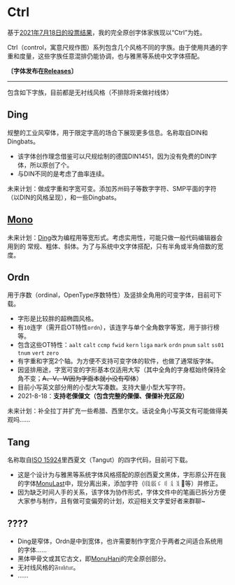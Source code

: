 # Ctrl
基于[2021年7月18日的投票结果](https://t.bilibili.com/548801038367849128?tab=2)，我的完全原创字体家族现以“Ctrl”为姓。

Ctrl（control，寓意尺规作图）系列包含几个风格不同的字族。由于使用共通的字重和度量，这些字族任意混排仍能协调，也与雅黑等系统中文字体搭配。

**〔字体发布在[Releases](https://github.com/MY1L/Ctrl/releases)〕**

----

包含如下字族，目前都是无衬线风格（不排除将来做衬线体）

## Ding
规整的工业风窄体，用于限定字高的场合下展现更多信息。名称取自DIN和Dingbats。
- 该字体创作理念借鉴可以尺规绘制的德国DIN1451，因为没有免费的DIN字体，所以原创了个。
- 与DIN不同的是考虑了曲率连续。

未来计划：做成字重和字宽可变。添加苏州码子等数字字符、SMP平面的字符（以DIN的风格呈现），和一些Dingbats。

## [Mono](https://github.com/MY1L/Ctrl/blob/main/abbr.md)
未来计划：[Ding](#ding)改为编程用等宽形式。考虑实用性，可能只做一般代码编辑器会用到的 常规、粗体、斜体。为了与系统中文字体搭配，只有半角或半角倍数的宽度。

## Ordn
用于序数（ordinal，OpenType序数特性）及竖排全角用的可变字体，目前可下载。
- 字形是比较胖的超椭圆风格。
- 有`10`连字（需开启OT特性`ordn`），该连字与单个全角数字等宽，用于排行榜等。
- 包含这些OT特性：`aalt` `calt` `ccmp` `fwid` `kern` `liga` `mark` `ordn` `pnum` `salt` `ss01` `tnum` `vert` `zero`
- 有字重和字宽2个轴。为方便不支持可变字体的软件，也做了通常版字体。
- 因竖排用途，字宽可变的字形基本仅适用大写（其中全角的字身框始终保持全角不变；~~A、V、W因为字面本就小没有窄体~~）
- 目前小写英文部分用的小型大写凑数。支持大量小型大写字符。
- 2021-8-18：**支持老傈僳文（包含完整的傈僳、傈僳补充区段）**

未来计划：补全拉丁并扩充一些希腊、西里尔文。话说全角小写英文有可能做得美观吗……

## Tang
名称取自[ISO 15924](https://github.com/MY1L/Unicode/tree/main/abbr)里西夏文（Tangut）的四字代码，目前可下载。
- 这是个设计为与雅黑等系统字体风格搭配的原创西夏文黑体，字形原公开在我的字体[MonuLast](https://github.com/MY1L/Unicode)中，现分离出来，添加字符（𗄴𗼇𘠈𘠐𘢌𘤩𘴀等）并修正。
- 因为缺乏时间人手的关系，该字体为协作形式，字体文件中的笔画已拆分方便大家参与制作，且有做可变偏旁的计划，欢迎相关文字爱好者来群聊~

## ????
- Ding是窄体，Ordn是中到宽体，也许需要制作字宽介乎两者之间适合系统用的字体……
- 黑体甲骨文或其它古文，即[MonuHani](https://github.com/MY1L/Unicode/releases)的完全原创部分。
- 无衬线风格的𝔉𝔯𝔞𝔨𝔱𝔲𝔯。
- ……
